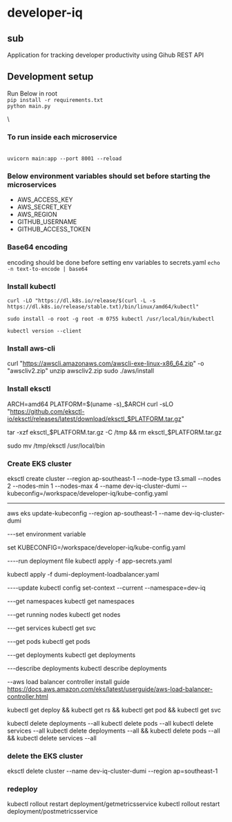 # developer-iq
## sub 
Application for tracking developer productivity using Gihub REST API

## Development setup
Run Below in root
\
`pip install -r requirements.txt`
\
`python main.py`

\
### To run inside each microservice
\
`uvicorn main:app --port 8001 --reload`

### Below environment variables should set before starting the microservices
- AWS_ACCESS_KEY
- AWS_SECRET_KEY
- AWS_REGION
- GITHUB_USERNAME
- GITHUB_ACCESS_TOKEN

### Base64 encoding
encoding should be done before setting env variables to secrets.yaml
`echo -n text-to-encode | base64`

### Install kubectl
```curl -LO "https://dl.k8s.io/release/$(curl -L -s https://dl.k8s.io/release/stable.txt)/bin/linux/amd64/kubectl"```

`sudo install -o root -g root -m 0755 kubectl /usr/local/bin/kubectl`

`kubectl version --client`


### Install aws-cli
curl "https://awscli.amazonaws.com/awscli-exe-linux-x86_64.zip" -o "awscliv2.zip"
unzip awscliv2.zip
sudo ./aws/install

### Install eksctl
ARCH=amd64
PLATFORM=$(uname -s)_$ARCH
curl -sLO "https://github.com/eksctl-io/eksctl/releases/latest/download/eksctl_$PLATFORM.tar.gz"

tar -xzf eksctl_$PLATFORM.tar.gz -C /tmp && rm eksctl_$PLATFORM.tar.gz

sudo mv /tmp/eksctl /usr/local/bin

### Create EKS cluster

eksctl create cluster  --region ap-southeast-1 --node-type t3.small  --nodes 2  --nodes-min 1  --nodes-max 4 --name dev-iq-cluster-dumi --kubeconfig=/workspace/developer-iq/kube-config.yaml

----


aws eks update-kubeconfig --region ap-southeast-1 --name dev-iq-cluster-dumi

---set environment variable

set KUBECONFIG=/workspace/developer-iq/kube-config.yaml

----run deployment file
kubectl apply -f app-secrets.yaml

kubectl apply -f dumi-deployment-loadbalancer.yaml


----update
kubectl config set-context --current --namespace=dev-iq

---get namespaces
kubectl get namespaces

---get running nodes
kubectl get nodes

---get services
kubectl get svc

---get pods
kubectl get pods

---get deployments
kubectl get deployments

---describe deployments
kubectl describe deployments


--aws load balancer controller install guide
https://docs.aws.amazon.com/eks/latest/userguide/aws-load-balancer-controller.html

kubectl get deploy && kubectl get rs && kubectl get pod && kubectl get svc

kubectl delete deployments --all
kubectl delete pods --all
kubectl delete services --all
kubectl delete deployments --all && kubectl delete pods --all && kubectl delete services --all


### delete the EKS cluster
eksctl delete cluster --name dev-iq-cluster-dumi --region ap=southeast-1

### redeploy
kubectl rollout restart deployment/getmetricsservice
kubectl rollout restart deployment/postmetricsservice
